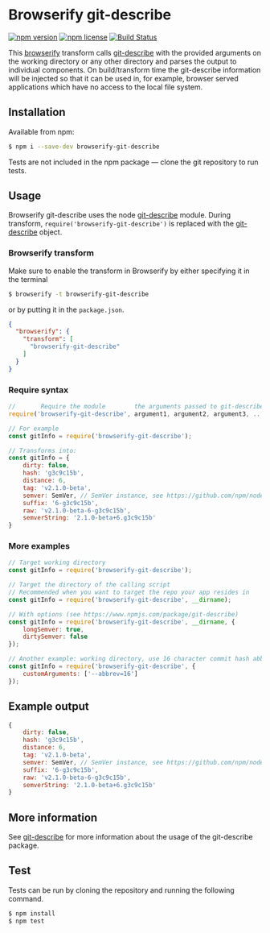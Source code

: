 # Browserify git-describe

[![npm version](https://img.shields.io/npm/v/browserify-git-describe.svg)](https://www.npmjs.com/package/browserify-git-describe)
[![npm license](https://img.shields.io/npm/l/browserify-git-describe.svg)](https://www.npmjs.com/package/browserify-git-describe)
[![Build Status](https://travis-ci.org/idelsink/browserify-git-describe.svg?branch=master)](https://travis-ci.org/idelsink/browserify-git-describe)

This [browserify](https://www.npmjs.com/package/browserify) transform calls
[git-describe](https://www.npmjs.com/package/git-describe)
with the provided arguments on the working directory or any other directory and
parses the output to individual components. On build/transform time the
git-describe information will be injected so that it can be used in, for example,
browser served applications which have no access to the local file system.

## Installation

Available from npm:
```sh
$ npm i --save-dev browserify-git-describe
```

Tests are not included in the npm package —
clone the git repository to run tests.

## Usage

Browserify git-describe uses the node [git-describe](https://www.npmjs.com/package/git-describe) module.
During transform, `require('browserify-git-describe')` is replaced with the
[git-describe](https://www.npmjs.com/package/git-describe#example-output) object.  

### Browserify transform
Make sure to enable the transform in Browserify by either specifying it in the
terminal

```sh
$ browserify -t browserify-git-describe
```

or by putting it in the `package.json`.

```json
{
  "browserify": {
    "transform": [
      "browserify-git-describe"
    ]
  }
}
```

### Require syntax
```js
//       Require the module        the arguments passed to git-describe
require('browserify-git-describe', argument1, argument2, argument3, ...);

// For example
const gitInfo = require('browserify-git-describe');

// Transforms into:
const gitInfo = {
    dirty: false,
    hash: 'g3c9c15b',
    distance: 6,
    tag: 'v2.1.0-beta',
    semver: SemVer, // SemVer instance, see https://github.com/npm/node-semver
    suffix: '6-g3c9c15b',
    raw: 'v2.1.0-beta-6-g3c9c15b',
    semverString: '2.1.0-beta+6.g3c9c15b'
}
```

### More examples

```js
// Target working directory
const gitInfo = require('browserify-git-describe');

// Target the directory of the calling script
// Recommended when you want to target the repo your app resides in
const gitInfo = require('browserify-git-describe', __dirname);

// With options (see https://www.npmjs.com/package/git-describe)
const gitInfo = require('browserify-git-describe', __dirname, {
    longSemver: true,
    dirtySemver: false
});

// Another example: working directory, use 16 character commit hash abbreviation
const gitInfo = require('browserify-git-describe', {
    customArguments: ['--abbrev=16']
});

```

## Example output

```javascript
{
    dirty: false,
    hash: 'g3c9c15b',
    distance: 6,
    tag: 'v2.1.0-beta',
    semver: SemVer, // SemVer instance, see https://github.com/npm/node-semver
    suffix: '6-g3c9c15b',
    raw: 'v2.1.0-beta-6-g3c9c15b',
    semverString: '2.1.0-beta+6.g3c9c15b'
}
```

## More information

See [git-describe](https://www.npmjs.com/package/git-describe) for more information about the usage of the git-describe package.

## Test

Tests can be run by cloning the repository and running the following command.

```sh
$ npm install
$ npm test
```

[1]: https://git-scm.com/docs/git-describe
[2]: http://semver.org/
